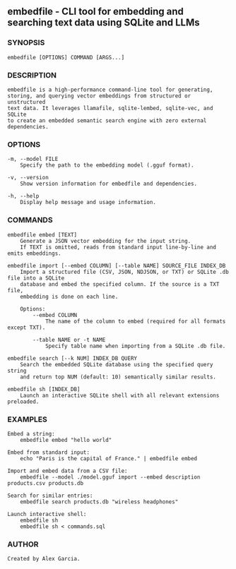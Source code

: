 ## embedfile - CLI tool for embedding and searching text data using SQLite and LLMs

### SYNOPSIS
    embedfile [OPTIONS] COMMAND [ARGS...]

### DESCRIPTION
    embedfile is a high-performance command-line tool for generating,
    storing, and querying vector embeddings from structured or unstructured
    text data. It leverages llamafile, sqlite-lembed, sqlite-vec, and SQLite
    to create an embedded semantic search engine with zero external dependencies.

### OPTIONS
    -m, --model FILE
        Specify the path to the embedding model (.gguf format).

    -v, --version
        Show version information for embedfile and dependencies.

    -h, --help
        Display help message and usage information.

### COMMANDS
    embedfile embed [TEXT]
        Generate a JSON vector embedding for the input string.
        If TEXT is omitted, reads from standard input line-by-line and emits embeddings.

    embedfile import [--embed COLUMN] [--table NAME] SOURCE_FILE INDEX_DB
        Import a structured file (CSV, JSON, NDJSON, or TXT) or SQLite .db file into a SQLite
        database and embed the specified column. If the source is a TXT file,
        embedding is done on each line.

        Options:
            --embed COLUMN
                The name of the column to embed (required for all formats except TXT).

            --table NAME or -t NAME
                Specify table name when importing from a SQLite .db file.

    embedfile search [--k NUM] INDEX_DB QUERY
        Search the embedded SQLite database using the specified query string
        and return top NUM (default: 10) semantically similar results.

    embedfile sh [INDEX_DB]
        Launch an interactive SQLite shell with all relevant extensions preloaded.

### EXAMPLES
    Embed a string:
        embedfile embed "hello world"

    Embed from standard input:
        echo "Paris is the capital of France." | embedfile embed

    Import and embed data from a CSV file:
        embedfile --model ./model.gguf import --embed description products.csv products.db

    Search for similar entries:
        embedfile search products.db "wireless headphones"

    Launch interactive shell:
        embedfile sh
        embedfile sh < commands.sql

### AUTHOR
    Created by Alex Garcia.
